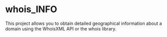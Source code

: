 # whois_INFO
This project allows you to obtain detailed geographical information about a domain using the WhoisXML API or the whois library.
